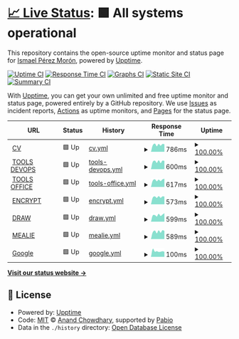 # [📈 Live Status](https://Ismaeltech-sys.github.io/uptime-action): <!--live status--> **🟩 All systems operational**

This repository contains the open-source uptime monitor and status page for [Ismael Pérez Morón](https://cv.ismaeltech.cc), powered by [Upptime](https://github.com/upptime/upptime).

[![Uptime CI](https://github.com/Ismaeltech-sys/uptime-action/workflows/Uptime%20CI/badge.svg)](https://github.com/Ismaeltech-sys/uptime-action/actions?query=workflow%3A%22Uptime+CI%22)
[![Response Time CI](https://github.com/Ismaeltech-sys/uptime-action/workflows/Response%20Time%20CI/badge.svg)](https://github.com/Ismaeltech-sys/uptime-action/actions?query=workflow%3A%22Response+Time+CI%22)
[![Graphs CI](https://github.com/Ismaeltech-sys/uptime-action/workflows/Graphs%20CI/badge.svg)](https://github.com/Ismaeltech-sys/uptime-action/actions?query=workflow%3A%22Graphs+CI%22)
[![Static Site CI](https://github.com/Ismaeltech-sys/uptime-action/workflows/Static%20Site%20CI/badge.svg)](https://github.com/Ismaeltech-sys/uptime-action/actions?query=workflow%3A%22Static+Site+CI%22)
[![Summary CI](https://github.com/Ismaeltech-sys/uptime-action/workflows/Summary%20CI/badge.svg)](https://github.com/Ismaeltech-sys/uptime-action/actions?query=workflow%3A%22Summary+CI%22)

With [Upptime](https://upptime.js.org), you can get your own unlimited and free uptime monitor and status page, powered entirely by a GitHub repository. We use [Issues](https://github.com/Ismaeltech-sys/uptime-action/issues) as incident reports, [Actions](https://github.com/Ismaeltech-sys/uptime-action/actions) as uptime monitors, and [Pages](https://Ismaeltech-sys.github.io/uptime-action) for the status page.

<!--start: status pages-->
<!-- This summary is generated by Upptime (https://github.com/upptime/upptime) -->
<!-- Do not edit this manually, your changes will be overwritten -->
<!-- prettier-ignore -->
| URL | Status | History | Response Time | Uptime |
| --- | ------ | ------- | ------------- | ------ |
| <img alt="" src="https://icons.duckduckgo.com/ip3/cv.ismaeltech.cc.ico" height="13"> [CV](https://cv.ismaeltech.cc) | 🟩 Up | [cv.yml](https://github.com/Ismaeltech-sys/uptime-action/commits/HEAD/history/cv.yml) | <details><summary><img alt="Response time graph" src="./graphs/cv/response-time-week.png" height="20"> 786ms</summary><br><a href="https://Ismaeltech-sys.github.io/uptime-action/history/cv"><img alt="Response time 779" src="https://img.shields.io/endpoint?url=https%3A%2F%2Fraw.githubusercontent.com%2FIsmaeltech-sys%2Fuptime-action%2FHEAD%2Fapi%2Fcv%2Fresponse-time.json"></a><br><a href="https://Ismaeltech-sys.github.io/uptime-action/history/cv"><img alt="24-hour response time 834" src="https://img.shields.io/endpoint?url=https%3A%2F%2Fraw.githubusercontent.com%2FIsmaeltech-sys%2Fuptime-action%2FHEAD%2Fapi%2Fcv%2Fresponse-time-day.json"></a><br><a href="https://Ismaeltech-sys.github.io/uptime-action/history/cv"><img alt="7-day response time 786" src="https://img.shields.io/endpoint?url=https%3A%2F%2Fraw.githubusercontent.com%2FIsmaeltech-sys%2Fuptime-action%2FHEAD%2Fapi%2Fcv%2Fresponse-time-week.json"></a><br><a href="https://Ismaeltech-sys.github.io/uptime-action/history/cv"><img alt="30-day response time 779" src="https://img.shields.io/endpoint?url=https%3A%2F%2Fraw.githubusercontent.com%2FIsmaeltech-sys%2Fuptime-action%2FHEAD%2Fapi%2Fcv%2Fresponse-time-month.json"></a><br><a href="https://Ismaeltech-sys.github.io/uptime-action/history/cv"><img alt="1-year response time 779" src="https://img.shields.io/endpoint?url=https%3A%2F%2Fraw.githubusercontent.com%2FIsmaeltech-sys%2Fuptime-action%2FHEAD%2Fapi%2Fcv%2Fresponse-time-year.json"></a></details> | <details><summary><a href="https://Ismaeltech-sys.github.io/uptime-action/history/cv">100.00%</a></summary><a href="https://Ismaeltech-sys.github.io/uptime-action/history/cv"><img alt="All-time uptime 99.87%" src="https://img.shields.io/endpoint?url=https%3A%2F%2Fraw.githubusercontent.com%2FIsmaeltech-sys%2Fuptime-action%2FHEAD%2Fapi%2Fcv%2Fuptime.json"></a><br><a href="https://Ismaeltech-sys.github.io/uptime-action/history/cv"><img alt="24-hour uptime 100.00%" src="https://img.shields.io/endpoint?url=https%3A%2F%2Fraw.githubusercontent.com%2FIsmaeltech-sys%2Fuptime-action%2FHEAD%2Fapi%2Fcv%2Fuptime-day.json"></a><br><a href="https://Ismaeltech-sys.github.io/uptime-action/history/cv"><img alt="7-day uptime 100.00%" src="https://img.shields.io/endpoint?url=https%3A%2F%2Fraw.githubusercontent.com%2FIsmaeltech-sys%2Fuptime-action%2FHEAD%2Fapi%2Fcv%2Fuptime-week.json"></a><br><a href="https://Ismaeltech-sys.github.io/uptime-action/history/cv"><img alt="30-day uptime 99.87%" src="https://img.shields.io/endpoint?url=https%3A%2F%2Fraw.githubusercontent.com%2FIsmaeltech-sys%2Fuptime-action%2FHEAD%2Fapi%2Fcv%2Fuptime-month.json"></a><br><a href="https://Ismaeltech-sys.github.io/uptime-action/history/cv"><img alt="1-year uptime 99.87%" src="https://img.shields.io/endpoint?url=https%3A%2F%2Fraw.githubusercontent.com%2FIsmaeltech-sys%2Fuptime-action%2FHEAD%2Fapi%2Fcv%2Fuptime-year.json"></a></details>
| <img alt="" src="https://icons.duckduckgo.com/ip3/it-tools.ismaeltech.cc.ico" height="13"> [TOOLS DEVOPS](https://it-tools.ismaeltech.cc) | 🟩 Up | [tools-devops.yml](https://github.com/Ismaeltech-sys/uptime-action/commits/HEAD/history/tools-devops.yml) | <details><summary><img alt="Response time graph" src="./graphs/tools-devops/response-time-week.png" height="20"> 600ms</summary><br><a href="https://Ismaeltech-sys.github.io/uptime-action/history/tools-devops"><img alt="Response time 574" src="https://img.shields.io/endpoint?url=https%3A%2F%2Fraw.githubusercontent.com%2FIsmaeltech-sys%2Fuptime-action%2FHEAD%2Fapi%2Ftools-devops%2Fresponse-time.json"></a><br><a href="https://Ismaeltech-sys.github.io/uptime-action/history/tools-devops"><img alt="24-hour response time 642" src="https://img.shields.io/endpoint?url=https%3A%2F%2Fraw.githubusercontent.com%2FIsmaeltech-sys%2Fuptime-action%2FHEAD%2Fapi%2Ftools-devops%2Fresponse-time-day.json"></a><br><a href="https://Ismaeltech-sys.github.io/uptime-action/history/tools-devops"><img alt="7-day response time 600" src="https://img.shields.io/endpoint?url=https%3A%2F%2Fraw.githubusercontent.com%2FIsmaeltech-sys%2Fuptime-action%2FHEAD%2Fapi%2Ftools-devops%2Fresponse-time-week.json"></a><br><a href="https://Ismaeltech-sys.github.io/uptime-action/history/tools-devops"><img alt="30-day response time 574" src="https://img.shields.io/endpoint?url=https%3A%2F%2Fraw.githubusercontent.com%2FIsmaeltech-sys%2Fuptime-action%2FHEAD%2Fapi%2Ftools-devops%2Fresponse-time-month.json"></a><br><a href="https://Ismaeltech-sys.github.io/uptime-action/history/tools-devops"><img alt="1-year response time 574" src="https://img.shields.io/endpoint?url=https%3A%2F%2Fraw.githubusercontent.com%2FIsmaeltech-sys%2Fuptime-action%2FHEAD%2Fapi%2Ftools-devops%2Fresponse-time-year.json"></a></details> | <details><summary><a href="https://Ismaeltech-sys.github.io/uptime-action/history/tools-devops">100.00%</a></summary><a href="https://Ismaeltech-sys.github.io/uptime-action/history/tools-devops"><img alt="All-time uptime 100.00%" src="https://img.shields.io/endpoint?url=https%3A%2F%2Fraw.githubusercontent.com%2FIsmaeltech-sys%2Fuptime-action%2FHEAD%2Fapi%2Ftools-devops%2Fuptime.json"></a><br><a href="https://Ismaeltech-sys.github.io/uptime-action/history/tools-devops"><img alt="24-hour uptime 100.00%" src="https://img.shields.io/endpoint?url=https%3A%2F%2Fraw.githubusercontent.com%2FIsmaeltech-sys%2Fuptime-action%2FHEAD%2Fapi%2Ftools-devops%2Fuptime-day.json"></a><br><a href="https://Ismaeltech-sys.github.io/uptime-action/history/tools-devops"><img alt="7-day uptime 100.00%" src="https://img.shields.io/endpoint?url=https%3A%2F%2Fraw.githubusercontent.com%2FIsmaeltech-sys%2Fuptime-action%2FHEAD%2Fapi%2Ftools-devops%2Fuptime-week.json"></a><br><a href="https://Ismaeltech-sys.github.io/uptime-action/history/tools-devops"><img alt="30-day uptime 100.00%" src="https://img.shields.io/endpoint?url=https%3A%2F%2Fraw.githubusercontent.com%2FIsmaeltech-sys%2Fuptime-action%2FHEAD%2Fapi%2Ftools-devops%2Fuptime-month.json"></a><br><a href="https://Ismaeltech-sys.github.io/uptime-action/history/tools-devops"><img alt="1-year uptime 100.00%" src="https://img.shields.io/endpoint?url=https%3A%2F%2Fraw.githubusercontent.com%2FIsmaeltech-sys%2Fuptime-action%2FHEAD%2Fapi%2Ftools-devops%2Fuptime-year.json"></a></details>
| <img alt="" src="https://icons.duckduckgo.com/ip3/tools.ismaeltech.cc.ico" height="13"> [TOOLS OFFICE](https://tools.ismaeltech.cc/) | 🟩 Up | [tools-office.yml](https://github.com/Ismaeltech-sys/uptime-action/commits/HEAD/history/tools-office.yml) | <details><summary><img alt="Response time graph" src="./graphs/tools-office/response-time-week.png" height="20"> 617ms</summary><br><a href="https://Ismaeltech-sys.github.io/uptime-action/history/tools-office"><img alt="Response time 572" src="https://img.shields.io/endpoint?url=https%3A%2F%2Fraw.githubusercontent.com%2FIsmaeltech-sys%2Fuptime-action%2FHEAD%2Fapi%2Ftools-office%2Fresponse-time.json"></a><br><a href="https://Ismaeltech-sys.github.io/uptime-action/history/tools-office"><img alt="24-hour response time 729" src="https://img.shields.io/endpoint?url=https%3A%2F%2Fraw.githubusercontent.com%2FIsmaeltech-sys%2Fuptime-action%2FHEAD%2Fapi%2Ftools-office%2Fresponse-time-day.json"></a><br><a href="https://Ismaeltech-sys.github.io/uptime-action/history/tools-office"><img alt="7-day response time 617" src="https://img.shields.io/endpoint?url=https%3A%2F%2Fraw.githubusercontent.com%2FIsmaeltech-sys%2Fuptime-action%2FHEAD%2Fapi%2Ftools-office%2Fresponse-time-week.json"></a><br><a href="https://Ismaeltech-sys.github.io/uptime-action/history/tools-office"><img alt="30-day response time 572" src="https://img.shields.io/endpoint?url=https%3A%2F%2Fraw.githubusercontent.com%2FIsmaeltech-sys%2Fuptime-action%2FHEAD%2Fapi%2Ftools-office%2Fresponse-time-month.json"></a><br><a href="https://Ismaeltech-sys.github.io/uptime-action/history/tools-office"><img alt="1-year response time 572" src="https://img.shields.io/endpoint?url=https%3A%2F%2Fraw.githubusercontent.com%2FIsmaeltech-sys%2Fuptime-action%2FHEAD%2Fapi%2Ftools-office%2Fresponse-time-year.json"></a></details> | <details><summary><a href="https://Ismaeltech-sys.github.io/uptime-action/history/tools-office">100.00%</a></summary><a href="https://Ismaeltech-sys.github.io/uptime-action/history/tools-office"><img alt="All-time uptime 100.00%" src="https://img.shields.io/endpoint?url=https%3A%2F%2Fraw.githubusercontent.com%2FIsmaeltech-sys%2Fuptime-action%2FHEAD%2Fapi%2Ftools-office%2Fuptime.json"></a><br><a href="https://Ismaeltech-sys.github.io/uptime-action/history/tools-office"><img alt="24-hour uptime 100.00%" src="https://img.shields.io/endpoint?url=https%3A%2F%2Fraw.githubusercontent.com%2FIsmaeltech-sys%2Fuptime-action%2FHEAD%2Fapi%2Ftools-office%2Fuptime-day.json"></a><br><a href="https://Ismaeltech-sys.github.io/uptime-action/history/tools-office"><img alt="7-day uptime 100.00%" src="https://img.shields.io/endpoint?url=https%3A%2F%2Fraw.githubusercontent.com%2FIsmaeltech-sys%2Fuptime-action%2FHEAD%2Fapi%2Ftools-office%2Fuptime-week.json"></a><br><a href="https://Ismaeltech-sys.github.io/uptime-action/history/tools-office"><img alt="30-day uptime 100.00%" src="https://img.shields.io/endpoint?url=https%3A%2F%2Fraw.githubusercontent.com%2FIsmaeltech-sys%2Fuptime-action%2FHEAD%2Fapi%2Ftools-office%2Fuptime-month.json"></a><br><a href="https://Ismaeltech-sys.github.io/uptime-action/history/tools-office"><img alt="1-year uptime 100.00%" src="https://img.shields.io/endpoint?url=https%3A%2F%2Fraw.githubusercontent.com%2FIsmaeltech-sys%2Fuptime-action%2FHEAD%2Fapi%2Ftools-office%2Fuptime-year.json"></a></details>
| <img alt="" src="https://icons.duckduckgo.com/ip3/enclosed.ismaeltech.cc.ico" height="13"> [ENCRYPT](https://enclosed.ismaeltech.cc/) | 🟩 Up | [encrypt.yml](https://github.com/Ismaeltech-sys/uptime-action/commits/HEAD/history/encrypt.yml) | <details><summary><img alt="Response time graph" src="./graphs/encrypt/response-time-week.png" height="20"> 573ms</summary><br><a href="https://Ismaeltech-sys.github.io/uptime-action/history/encrypt"><img alt="Response time 542" src="https://img.shields.io/endpoint?url=https%3A%2F%2Fraw.githubusercontent.com%2FIsmaeltech-sys%2Fuptime-action%2FHEAD%2Fapi%2Fencrypt%2Fresponse-time.json"></a><br><a href="https://Ismaeltech-sys.github.io/uptime-action/history/encrypt"><img alt="24-hour response time 602" src="https://img.shields.io/endpoint?url=https%3A%2F%2Fraw.githubusercontent.com%2FIsmaeltech-sys%2Fuptime-action%2FHEAD%2Fapi%2Fencrypt%2Fresponse-time-day.json"></a><br><a href="https://Ismaeltech-sys.github.io/uptime-action/history/encrypt"><img alt="7-day response time 573" src="https://img.shields.io/endpoint?url=https%3A%2F%2Fraw.githubusercontent.com%2FIsmaeltech-sys%2Fuptime-action%2FHEAD%2Fapi%2Fencrypt%2Fresponse-time-week.json"></a><br><a href="https://Ismaeltech-sys.github.io/uptime-action/history/encrypt"><img alt="30-day response time 542" src="https://img.shields.io/endpoint?url=https%3A%2F%2Fraw.githubusercontent.com%2FIsmaeltech-sys%2Fuptime-action%2FHEAD%2Fapi%2Fencrypt%2Fresponse-time-month.json"></a><br><a href="https://Ismaeltech-sys.github.io/uptime-action/history/encrypt"><img alt="1-year response time 542" src="https://img.shields.io/endpoint?url=https%3A%2F%2Fraw.githubusercontent.com%2FIsmaeltech-sys%2Fuptime-action%2FHEAD%2Fapi%2Fencrypt%2Fresponse-time-year.json"></a></details> | <details><summary><a href="https://Ismaeltech-sys.github.io/uptime-action/history/encrypt">100.00%</a></summary><a href="https://Ismaeltech-sys.github.io/uptime-action/history/encrypt"><img alt="All-time uptime 100.00%" src="https://img.shields.io/endpoint?url=https%3A%2F%2Fraw.githubusercontent.com%2FIsmaeltech-sys%2Fuptime-action%2FHEAD%2Fapi%2Fencrypt%2Fuptime.json"></a><br><a href="https://Ismaeltech-sys.github.io/uptime-action/history/encrypt"><img alt="24-hour uptime 100.00%" src="https://img.shields.io/endpoint?url=https%3A%2F%2Fraw.githubusercontent.com%2FIsmaeltech-sys%2Fuptime-action%2FHEAD%2Fapi%2Fencrypt%2Fuptime-day.json"></a><br><a href="https://Ismaeltech-sys.github.io/uptime-action/history/encrypt"><img alt="7-day uptime 100.00%" src="https://img.shields.io/endpoint?url=https%3A%2F%2Fraw.githubusercontent.com%2FIsmaeltech-sys%2Fuptime-action%2FHEAD%2Fapi%2Fencrypt%2Fuptime-week.json"></a><br><a href="https://Ismaeltech-sys.github.io/uptime-action/history/encrypt"><img alt="30-day uptime 100.00%" src="https://img.shields.io/endpoint?url=https%3A%2F%2Fraw.githubusercontent.com%2FIsmaeltech-sys%2Fuptime-action%2FHEAD%2Fapi%2Fencrypt%2Fuptime-month.json"></a><br><a href="https://Ismaeltech-sys.github.io/uptime-action/history/encrypt"><img alt="1-year uptime 100.00%" src="https://img.shields.io/endpoint?url=https%3A%2F%2Fraw.githubusercontent.com%2FIsmaeltech-sys%2Fuptime-action%2FHEAD%2Fapi%2Fencrypt%2Fuptime-year.json"></a></details>
| <img alt="" src="https://icons.duckduckgo.com/ip3/draw.ismaeltech.cc.ico" height="13"> [DRAW](https://draw.ismaeltech.cc/) | 🟩 Up | [draw.yml](https://github.com/Ismaeltech-sys/uptime-action/commits/HEAD/history/draw.yml) | <details><summary><img alt="Response time graph" src="./graphs/draw/response-time-week.png" height="20"> 599ms</summary><br><a href="https://Ismaeltech-sys.github.io/uptime-action/history/draw"><img alt="Response time 556" src="https://img.shields.io/endpoint?url=https%3A%2F%2Fraw.githubusercontent.com%2FIsmaeltech-sys%2Fuptime-action%2FHEAD%2Fapi%2Fdraw%2Fresponse-time.json"></a><br><a href="https://Ismaeltech-sys.github.io/uptime-action/history/draw"><img alt="24-hour response time 750" src="https://img.shields.io/endpoint?url=https%3A%2F%2Fraw.githubusercontent.com%2FIsmaeltech-sys%2Fuptime-action%2FHEAD%2Fapi%2Fdraw%2Fresponse-time-day.json"></a><br><a href="https://Ismaeltech-sys.github.io/uptime-action/history/draw"><img alt="7-day response time 599" src="https://img.shields.io/endpoint?url=https%3A%2F%2Fraw.githubusercontent.com%2FIsmaeltech-sys%2Fuptime-action%2FHEAD%2Fapi%2Fdraw%2Fresponse-time-week.json"></a><br><a href="https://Ismaeltech-sys.github.io/uptime-action/history/draw"><img alt="30-day response time 556" src="https://img.shields.io/endpoint?url=https%3A%2F%2Fraw.githubusercontent.com%2FIsmaeltech-sys%2Fuptime-action%2FHEAD%2Fapi%2Fdraw%2Fresponse-time-month.json"></a><br><a href="https://Ismaeltech-sys.github.io/uptime-action/history/draw"><img alt="1-year response time 556" src="https://img.shields.io/endpoint?url=https%3A%2F%2Fraw.githubusercontent.com%2FIsmaeltech-sys%2Fuptime-action%2FHEAD%2Fapi%2Fdraw%2Fresponse-time-year.json"></a></details> | <details><summary><a href="https://Ismaeltech-sys.github.io/uptime-action/history/draw">100.00%</a></summary><a href="https://Ismaeltech-sys.github.io/uptime-action/history/draw"><img alt="All-time uptime 100.00%" src="https://img.shields.io/endpoint?url=https%3A%2F%2Fraw.githubusercontent.com%2FIsmaeltech-sys%2Fuptime-action%2FHEAD%2Fapi%2Fdraw%2Fuptime.json"></a><br><a href="https://Ismaeltech-sys.github.io/uptime-action/history/draw"><img alt="24-hour uptime 100.00%" src="https://img.shields.io/endpoint?url=https%3A%2F%2Fraw.githubusercontent.com%2FIsmaeltech-sys%2Fuptime-action%2FHEAD%2Fapi%2Fdraw%2Fuptime-day.json"></a><br><a href="https://Ismaeltech-sys.github.io/uptime-action/history/draw"><img alt="7-day uptime 100.00%" src="https://img.shields.io/endpoint?url=https%3A%2F%2Fraw.githubusercontent.com%2FIsmaeltech-sys%2Fuptime-action%2FHEAD%2Fapi%2Fdraw%2Fuptime-week.json"></a><br><a href="https://Ismaeltech-sys.github.io/uptime-action/history/draw"><img alt="30-day uptime 100.00%" src="https://img.shields.io/endpoint?url=https%3A%2F%2Fraw.githubusercontent.com%2FIsmaeltech-sys%2Fuptime-action%2FHEAD%2Fapi%2Fdraw%2Fuptime-month.json"></a><br><a href="https://Ismaeltech-sys.github.io/uptime-action/history/draw"><img alt="1-year uptime 100.00%" src="https://img.shields.io/endpoint?url=https%3A%2F%2Fraw.githubusercontent.com%2FIsmaeltech-sys%2Fuptime-action%2FHEAD%2Fapi%2Fdraw%2Fuptime-year.json"></a></details>
| <img alt="" src="https://icons.duckduckgo.com/ip3/cook.ismaeltech.cc.ico" height="13"> [MEALIE](https://cook.ismaeltech.cc/) | 🟩 Up | [mealie.yml](https://github.com/Ismaeltech-sys/uptime-action/commits/HEAD/history/mealie.yml) | <details><summary><img alt="Response time graph" src="./graphs/mealie/response-time-week.png" height="20"> 589ms</summary><br><a href="https://Ismaeltech-sys.github.io/uptime-action/history/mealie"><img alt="Response time 554" src="https://img.shields.io/endpoint?url=https%3A%2F%2Fraw.githubusercontent.com%2FIsmaeltech-sys%2Fuptime-action%2FHEAD%2Fapi%2Fmealie%2Fresponse-time.json"></a><br><a href="https://Ismaeltech-sys.github.io/uptime-action/history/mealie"><img alt="24-hour response time 635" src="https://img.shields.io/endpoint?url=https%3A%2F%2Fraw.githubusercontent.com%2FIsmaeltech-sys%2Fuptime-action%2FHEAD%2Fapi%2Fmealie%2Fresponse-time-day.json"></a><br><a href="https://Ismaeltech-sys.github.io/uptime-action/history/mealie"><img alt="7-day response time 589" src="https://img.shields.io/endpoint?url=https%3A%2F%2Fraw.githubusercontent.com%2FIsmaeltech-sys%2Fuptime-action%2FHEAD%2Fapi%2Fmealie%2Fresponse-time-week.json"></a><br><a href="https://Ismaeltech-sys.github.io/uptime-action/history/mealie"><img alt="30-day response time 554" src="https://img.shields.io/endpoint?url=https%3A%2F%2Fraw.githubusercontent.com%2FIsmaeltech-sys%2Fuptime-action%2FHEAD%2Fapi%2Fmealie%2Fresponse-time-month.json"></a><br><a href="https://Ismaeltech-sys.github.io/uptime-action/history/mealie"><img alt="1-year response time 554" src="https://img.shields.io/endpoint?url=https%3A%2F%2Fraw.githubusercontent.com%2FIsmaeltech-sys%2Fuptime-action%2FHEAD%2Fapi%2Fmealie%2Fresponse-time-year.json"></a></details> | <details><summary><a href="https://Ismaeltech-sys.github.io/uptime-action/history/mealie">100.00%</a></summary><a href="https://Ismaeltech-sys.github.io/uptime-action/history/mealie"><img alt="All-time uptime 100.00%" src="https://img.shields.io/endpoint?url=https%3A%2F%2Fraw.githubusercontent.com%2FIsmaeltech-sys%2Fuptime-action%2FHEAD%2Fapi%2Fmealie%2Fuptime.json"></a><br><a href="https://Ismaeltech-sys.github.io/uptime-action/history/mealie"><img alt="24-hour uptime 100.00%" src="https://img.shields.io/endpoint?url=https%3A%2F%2Fraw.githubusercontent.com%2FIsmaeltech-sys%2Fuptime-action%2FHEAD%2Fapi%2Fmealie%2Fuptime-day.json"></a><br><a href="https://Ismaeltech-sys.github.io/uptime-action/history/mealie"><img alt="7-day uptime 100.00%" src="https://img.shields.io/endpoint?url=https%3A%2F%2Fraw.githubusercontent.com%2FIsmaeltech-sys%2Fuptime-action%2FHEAD%2Fapi%2Fmealie%2Fuptime-week.json"></a><br><a href="https://Ismaeltech-sys.github.io/uptime-action/history/mealie"><img alt="30-day uptime 100.00%" src="https://img.shields.io/endpoint?url=https%3A%2F%2Fraw.githubusercontent.com%2FIsmaeltech-sys%2Fuptime-action%2FHEAD%2Fapi%2Fmealie%2Fuptime-month.json"></a><br><a href="https://Ismaeltech-sys.github.io/uptime-action/history/mealie"><img alt="1-year uptime 100.00%" src="https://img.shields.io/endpoint?url=https%3A%2F%2Fraw.githubusercontent.com%2FIsmaeltech-sys%2Fuptime-action%2FHEAD%2Fapi%2Fmealie%2Fuptime-year.json"></a></details>
| <img alt="" src="https://icons.duckduckgo.com/ip3/www.google.com.ico" height="13"> [Google](https://www.google.com/) | 🟩 Up | [google.yml](https://github.com/Ismaeltech-sys/uptime-action/commits/HEAD/history/google.yml) | <details><summary><img alt="Response time graph" src="./graphs/google/response-time-week.png" height="20"> 100ms</summary><br><a href="https://Ismaeltech-sys.github.io/uptime-action/history/google"><img alt="Response time 92" src="https://img.shields.io/endpoint?url=https%3A%2F%2Fraw.githubusercontent.com%2FIsmaeltech-sys%2Fuptime-action%2FHEAD%2Fapi%2Fgoogle%2Fresponse-time.json"></a><br><a href="https://Ismaeltech-sys.github.io/uptime-action/history/google"><img alt="24-hour response time 90" src="https://img.shields.io/endpoint?url=https%3A%2F%2Fraw.githubusercontent.com%2FIsmaeltech-sys%2Fuptime-action%2FHEAD%2Fapi%2Fgoogle%2Fresponse-time-day.json"></a><br><a href="https://Ismaeltech-sys.github.io/uptime-action/history/google"><img alt="7-day response time 100" src="https://img.shields.io/endpoint?url=https%3A%2F%2Fraw.githubusercontent.com%2FIsmaeltech-sys%2Fuptime-action%2FHEAD%2Fapi%2Fgoogle%2Fresponse-time-week.json"></a><br><a href="https://Ismaeltech-sys.github.io/uptime-action/history/google"><img alt="30-day response time 92" src="https://img.shields.io/endpoint?url=https%3A%2F%2Fraw.githubusercontent.com%2FIsmaeltech-sys%2Fuptime-action%2FHEAD%2Fapi%2Fgoogle%2Fresponse-time-month.json"></a><br><a href="https://Ismaeltech-sys.github.io/uptime-action/history/google"><img alt="1-year response time 92" src="https://img.shields.io/endpoint?url=https%3A%2F%2Fraw.githubusercontent.com%2FIsmaeltech-sys%2Fuptime-action%2FHEAD%2Fapi%2Fgoogle%2Fresponse-time-year.json"></a></details> | <details><summary><a href="https://Ismaeltech-sys.github.io/uptime-action/history/google">100.00%</a></summary><a href="https://Ismaeltech-sys.github.io/uptime-action/history/google"><img alt="All-time uptime 100.00%" src="https://img.shields.io/endpoint?url=https%3A%2F%2Fraw.githubusercontent.com%2FIsmaeltech-sys%2Fuptime-action%2FHEAD%2Fapi%2Fgoogle%2Fuptime.json"></a><br><a href="https://Ismaeltech-sys.github.io/uptime-action/history/google"><img alt="24-hour uptime 100.00%" src="https://img.shields.io/endpoint?url=https%3A%2F%2Fraw.githubusercontent.com%2FIsmaeltech-sys%2Fuptime-action%2FHEAD%2Fapi%2Fgoogle%2Fuptime-day.json"></a><br><a href="https://Ismaeltech-sys.github.io/uptime-action/history/google"><img alt="7-day uptime 100.00%" src="https://img.shields.io/endpoint?url=https%3A%2F%2Fraw.githubusercontent.com%2FIsmaeltech-sys%2Fuptime-action%2FHEAD%2Fapi%2Fgoogle%2Fuptime-week.json"></a><br><a href="https://Ismaeltech-sys.github.io/uptime-action/history/google"><img alt="30-day uptime 100.00%" src="https://img.shields.io/endpoint?url=https%3A%2F%2Fraw.githubusercontent.com%2FIsmaeltech-sys%2Fuptime-action%2FHEAD%2Fapi%2Fgoogle%2Fuptime-month.json"></a><br><a href="https://Ismaeltech-sys.github.io/uptime-action/history/google"><img alt="1-year uptime 100.00%" src="https://img.shields.io/endpoint?url=https%3A%2F%2Fraw.githubusercontent.com%2FIsmaeltech-sys%2Fuptime-action%2FHEAD%2Fapi%2Fgoogle%2Fuptime-year.json"></a></details>

<!--end: status pages-->

[**Visit our status website →**](https://Ismaeltech-sys.github.io/uptime-action)

## 📄 License

- Powered by: [Upptime](https://github.com/upptime/upptime)
- Code: [MIT](./LICENSE) © [Anand Chowdhary](https://anandchowdhary.com), supported by [Pabio](https://pabio.com)
- Data in the `./history` directory: [Open Database License](https://opendatacommons.org/licenses/odbl/1-0/)
